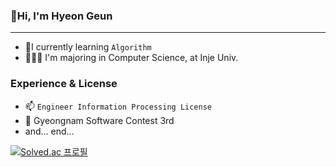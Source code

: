 ### 🍖Hi, I'm Hyeon Geun
------------
+ 🌱I currently learning `Algorithm`
+ 👩🏻‍🎓 I'm majoring in Computer Science, at Inje Univ.

### Experience & License
+ 📫 `Engineer Information Processing License`
+ 👯 Gyeongnam Software Contest 3rd
+ and... end...

[![Solved.ac
프로필](http://mazassumnida.wtf/api/v2/generate_badge?boj=shohoku1022)](https://solved.ac/shohoku1022)
<!--
**Shohoku1022/Shohoku1022** is a ✨ _special_ ✨ repository because its `README.md` (this file) appears on your GitHub profile.

Here are some ideas to get you started:

- 🔭 I’m currently working on ...
- 🌱 I’m currently learning ...
- 👯 I’m looking to collaborate on ...
- 🤔 I’m looking for help with ...
- 💬 Ask me about ...
- 📫 How to reach me: ...
- 😄 Pronouns: ...
- ⚡ Fun fact: ...
-->
